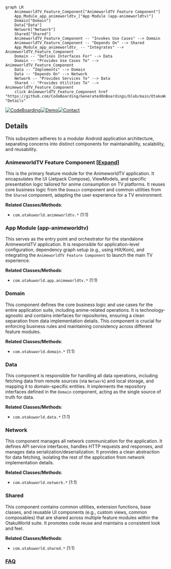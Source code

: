 ```mermaid
graph LR
    AnimeworldTV_Feature_Component["AnimeworldTV Feature Component"]
    App_Module_app_animeworldtv_["App Module (app-animeworldtv)"]
    Domain["Domain"]
    Data["Data"]
    Network["Network"]
    Shared["Shared"]
    AnimeworldTV_Feature_Component -- "Invokes Use Cases" --> Domain
    AnimeworldTV_Feature_Component -- "Depends On" --> Shared
    App_Module_app_animeworldtv_ -- "Integrates" --> AnimeworldTV_Feature_Component
    Domain -- "Defines Interfaces For" --> Data
    Domain -- "Provides Use Cases To" --> AnimeworldTV_Feature_Component
    Data -- "Implements" --> Domain
    Data -- "Depends On" --> Network
    Network -- "Provides Services To" --> Data
    Shared -- "Provides Utilities To" --> AnimeworldTV_Feature_Component
    click AnimeworldTV_Feature_Component href "https://github.com/CodeBoarding/GeneratedOnBoardings/blob/main/OtakuWorld/AnimeworldTV_Feature_Component.md" "Details"
```

[![CodeBoarding](https://img.shields.io/badge/Generated%20by-CodeBoarding-9cf?style=flat-square)](https://github.com/CodeBoarding/GeneratedOnBoardings)[![Demo](https://img.shields.io/badge/Try%20our-Demo-blue?style=flat-square)](https://www.codeboarding.org/demo)[![Contact](https://img.shields.io/badge/Contact%20us%20-%20contact@codeboarding.org-lightgrey?style=flat-square)](mailto:contact@codeboarding.org)

## Details

This subsystem adheres to a modular Android application architecture, separating concerns into distinct components for maintainability, scalability, and reusability.

### AnimeworldTV Feature Component [[Expand]](./AnimeworldTV_Feature_Component.md)
This is the primary feature module for the AnimeworldTV application. It encapsulates the UI (Jetpack Compose), ViewModels, and specific presentation logic tailored for anime consumption on TV platforms. It reuses core business logic from the `Domain` component and common utilities from the `Shared` component, adapting the user experience for a TV environment.


**Related Classes/Methods**:

- `com.otakuworld.animeworldtv.*` (1:1)


### App Module (app-animeworldtv)
This serves as the entry point and orchestrator for the standalone AnimeworldTV application. It is responsible for application-level configuration, dependency graph setup (e.g., using Hilt/Koin), and integrating the `AnimeworldTV Feature Component` to launch the main TV experience.


**Related Classes/Methods**:

- `com.otakuworld.app.animeworldtv.*` (1:1)


### Domain
This component defines the core business logic and use cases for the entire application suite, including anime-related operations. It is technology-agnostic and contains interfaces for repositories, ensuring a clean separation from data implementation details. This component is crucial for enforcing business rules and maintaining consistency across different feature modules.


**Related Classes/Methods**:

- `com.otakuworld.domain.*` (1:1)


### Data
This component is responsible for handling all data operations, including fetching data from remote sources (via `Network`) and local storage, and mapping it to domain-specific entities. It implements the repository interfaces defined in the `Domain` component, acting as the single source of truth for data.


**Related Classes/Methods**:

- `com.otakuworld.data.*` (1:1)


### Network
This component manages all network communication for the application. It defines API service interfaces, handles HTTP requests and responses, and manages data serialization/deserialization. It provides a clean abstraction for data fetching, isolating the rest of the application from network implementation details.


**Related Classes/Methods**:

- `com.otakuworld.network.*` (1:1)


### Shared
This component contains common utilities, extension functions, base classes, and reusable UI components (e.g., custom views, common composables) that are shared across multiple feature modules within the OtakuWorld suite. It promotes code reuse and maintains a consistent look and feel.


**Related Classes/Methods**:

- `com.otakuworld.shared.*` (1:1)




### [FAQ](https://github.com/CodeBoarding/GeneratedOnBoardings/tree/main?tab=readme-ov-file#faq)